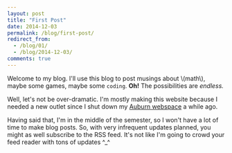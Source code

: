 ```yaml
---
layout: post
title: "First Post"
date: 2014-12-03
permalink: /blog/first-post/
redirect_from:
  - /blog/01/
  - /blog/2014-12-03/
comments: true
---
```


Welcome to my blog.
I'll use this blog to post musings about \\(math\\), maybe some games, maybe some `coding`.
**Oh!** The possibilities are _endless._

<!--break-->

Well, let's not be over-dramatic.
I'm mostly making this website because I needed a new outlet since I shut down my [Auburn webspace](http://www.auburn.edu/~dpb0006) a while ago.

Having said that, I'm in the middle of the semester, so I won't have a lot of time to make blog posts.
So, with very infrequent updates planned, you might as well subscribe to the RSS feed.
It's not like I'm going to crowd your feed reader with tons of updates ^_^
